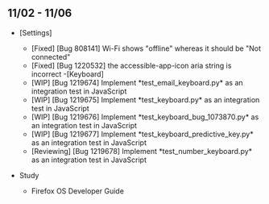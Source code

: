 ## 11/02 - 11/06

- [Settings]
	- [Fixed] [Bug 808141] Wi-Fi shows "offline" whereas it should be "Not connected"
	- [Fixed] [Bug 1220532] the accessible-app-icon aria string is incorrect 
	-[Keyboard]
	- [WIP] [Bug 1219674] Implement \*test\_email\_keyboard.py\* as an integration test in JavaScript 
	- [WIP] [Bug 1219675] Implement \*test\_keyboard.py\* as an integration test in JavaScript 
	- [WIP] [Bug 1219676] Implement \*test\_keyboard\_bug\_1073870.py\* as an integration test in JavaScript 
	- [WIP] [Bug 1219677] Implement \*test\_keyboard\_predictive\_key.py\* as an integration test in JavaScript 
	- [Reviewing] [Bug 1219678] Implement \*test\_number\_keyboard.py\* as an integration test in JavaScript 

- Study
	- Firefox OS Developer Guide 